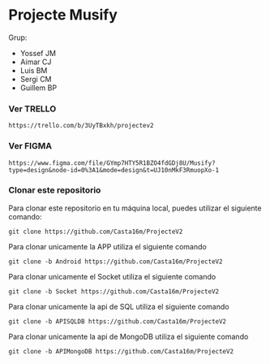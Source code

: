 # Projecte Musify

Grup:
- Yossef JM
- Aimar CJ
- Luis BM
- Sergi CM
- Guillem BP

### Ver TRELLO
```
https://trello.com/b/3UyTBxkh/projectev2
```


### Ver FIGMA
```
https://www.figma.com/file/GYmp7HTY5R1BZO4fdGDj8U/Musify?type=design&node-id=0%3A1&mode=design&t=UJ10nMkF3RmuopXo-1
```

### Clonar este repositorio

Para clonar este repositorio en tu máquina local, puedes utilizar el siguiente comando:

```
git clone https://github.com/Casta16m/ProjecteV2
```

Para clonar unicamente la APP utiliza el siguiente comando
```
git clone -b Android https://github.com/Casta16m/ProjecteV2
```

Para clonar unicamente el Socket utiliza el siguiente comando
```
git clone -b Socket https://github.com/Casta16m/ProjecteV2
```

Para clonar unicamente la api de SQL utiliza el siguiente comando
```
git clone -b APISQLDB https://github.com/Casta16m/ProjecteV2
```

Para clonar unicamente la api de MongoDB utiliza el siguiente comando
```
git clone -b APIMongoDB https://github.com/Casta16m/ProjecteV2
```


